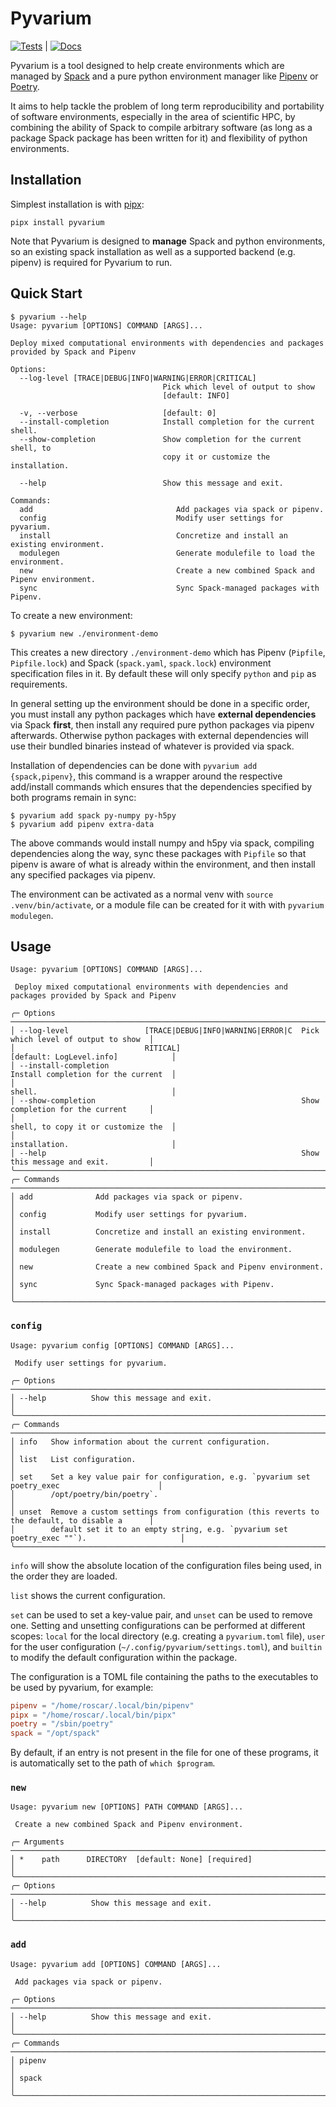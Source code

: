 # Pyvarium

[![Tests](https://github.com/European-XFEL/pyvarium/actions/workflows/tests.yml/badge.svg)](https://github.com/European-XFEL/pyvarium/actions/workflows/tests.yml) | [![Docs](https://github.com/European-XFEL/pyvarium/actions/workflows/docs.yml/badge.svg)](https://european-xfel.github.io/pyvarium/)

Pyvarium is a tool designed to help create environments which are managed by [Spack](github.com/spack/spack/) and a pure python environment manager like [Pipenv](https://pipenv.pypa.io/en/latest/) or [Poetry](https://github.com/python-poetry/poetry).

It aims to help tackle the problem of long term reproducibility and portability of software environments, especially in the area of scientific HPC, by combining the ability of Spack to compile arbitrary software (as long as a package Spack package has been written for it) and flexibility of python environments.

## Installation

Simplest installation is with [pipx](https://github.com/pypa/pipx):

```shell
pipx install pyvarium
```

Note that Pyvarium is designed to **manage** Spack and python environments, so an existing spack installation as well as a supported backend (e.g. pipenv) is required for Pyvarium to run.

## Quick Start

```shell
$ pyvarium --help
Usage: pyvarium [OPTIONS] COMMAND [ARGS]...

Deploy mixed computational environments with dependencies and packages provided by Spack and Pipenv

Options:
  --log-level [TRACE|DEBUG|INFO|WARNING|ERROR|CRITICAL]
                                  Pick which level of output to show
                                  [default: INFO]

  -v, --verbose                   [default: 0]
  --install-completion            Install completion for the current shell.
  --show-completion               Show completion for the current shell, to
                                  copy it or customize the installation.

  --help                          Show this message and exit.

Commands:
  add                                Add packages via spack or pipenv.
  config                             Modify user settings for pyvarium.
  install                            Concretize and install an existing environment.
  modulegen                          Generate modulefile to load the environment.
  new                                Create a new combined Spack and Pipenv environment.
  sync                               Sync Spack-managed packages with Pipenv.
```

To create a new environment:

```
$ pyvarium new ./environment-demo
```

This creates a new directory `./environment-demo` which has Pipenv (`Pipfile`, `Pipfile.lock`) and Spack (`spack.yaml`, `spack.lock`) environment specification files in it. By default these will only specify `python` and `pip` as requirements.

In general setting up the environment should be done in a specific order, you must install any python packages which have **external dependencies** via Spack **first**, then install any required pure python packages via pipenv afterwards. Otherwise python packages with external dependencies will use their bundled binaries instead of whatever is provided via spack.


Installation of dependencies can be done with `pyvarium add {spack,pipenv}`, this command is a wrapper around the respective add/install commands which ensures that the dependencies specified by both programs remain in sync:

```shell
$ pyvarium add spack py-numpy py-h5py
$ pyvarium add pipenv extra-data
```

The above commands would install numpy and h5py via spack, compiling dependencies along the way, sync these packages with `Pipfile` so that pipenv is aware of what is already within the environment, and then install any specified packages via pipenv.

The environment can be activated as a normal venv with `source .venv/bin/activate`, or a module file can be created for it with with `pyvarium modulegen`.

## Usage

```shell
Usage: pyvarium [OPTIONS] COMMAND [ARGS]...

 Deploy mixed computational environments with dependencies and packages provided by Spack and Pipenv

╭─ Options ──────────────────────────────────────────────────────────────────────────────────────────╮
│ --log-level                 [TRACE|DEBUG|INFO|WARNING|ERROR|C  Pick which level of output to show  │
│                             RITICAL]                           [default: LogLevel.info]            │
│ --install-completion                                           Install completion for the current  │
│                                                                shell.                              │
│ --show-completion                                              Show completion for the current     │
│                                                                shell, to copy it or customize the  │
│                                                                installation.                       │
│ --help                                                         Show this message and exit.         │
╰────────────────────────────────────────────────────────────────────────────────────────────────────╯
╭─ Commands ─────────────────────────────────────────────────────────────────────────────────────────╮
│ add              Add packages via spack or pipenv.                                                 │
│ config           Modify user settings for pyvarium.                                                │
│ install          Concretize and install an existing environment.                                   │
│ modulegen        Generate modulefile to load the environment.                                      │
│ new              Create a new combined Spack and Pipenv environment.                               │
│ sync             Sync Spack-managed packages with Pipenv.                                          │
╰────────────────────────────────────────────────────────────────────────────────────────────────────╯
```

### `config`

```shell
Usage: pyvarium config [OPTIONS] COMMAND [ARGS]...

 Modify user settings for pyvarium.

╭─ Options ──────────────────────────────────────────────────────────────────────────────────────────╮
│ --help          Show this message and exit.                                                        │
╰────────────────────────────────────────────────────────────────────────────────────────────────────╯
╭─ Commands ─────────────────────────────────────────────────────────────────────────────────────────╮
│ info   Show information about the current configuration.                                           │
│ list   List configuration.                                                                         │
│ set    Set a key value pair for configuration, e.g. `pyvarium set poetry_exec                      │
│        /opt/poetry/bin/poetry`.                                                                    │
│ unset  Remove a custom settings from configuration (this reverts to the default, to disable a      │
│        default set it to an empty string, e.g. `pyvarium set poetry_exec ""`).                     │
╰────────────────────────────────────────────────────────────────────────────────────────────────────╯
```

`info` will show the absolute location of the configuration files being used, in the order they are loaded.

`list` shows the current configuration.

`set` can be used to set a key-value pair, and `unset` can be used to remove one. Setting and unsetting configurations can be performed at different scopes: `local` for the local directory (e.g. creating a `pyvarium.toml` file), `user` for the user configuration (`~/.config/pyvarium/settings.toml`), and `builtin` to modify the default configuration within the package.

The configuration is a TOML file containing the paths to the executables to be used by pyvarium, for example:

```toml
pipenv = "/home/roscar/.local/bin/pipenv"
pipx = "/home/roscar/.local/bin/pipx"
poetry = "/sbin/poetry"
spack = "/opt/spack"
```

By default, if an entry is not present in the file for one of these programs, it is automatically set to the path of `which $program`.

### `new`

```shell
Usage: pyvarium new [OPTIONS] PATH COMMAND [ARGS]...

 Create a new combined Spack and Pipenv environment.

╭─ Arguments ────────────────────────────────────────────────────────────────────────────────────────╮
│ *    path      DIRECTORY  [default: None] [required]                                               │
╰────────────────────────────────────────────────────────────────────────────────────────────────────╯
╭─ Options ──────────────────────────────────────────────────────────────────────────────────────────╮
│ --help          Show this message and exit.                                                        │
╰────────────────────────────────────────────────────────────────────────────────────────────────────╯
```

### `add`

```shell
Usage: pyvarium add [OPTIONS] COMMAND [ARGS]...

 Add packages via spack or pipenv.

╭─ Options ──────────────────────────────────────────────────────────────────────────────────────────╮
│ --help          Show this message and exit.                                                        │
╰────────────────────────────────────────────────────────────────────────────────────────────────────╯
╭─ Commands ─────────────────────────────────────────────────────────────────────────────────────────╮
│ pipenv                                                                                             │
│ spack                                                                                              │
╰────────────────────────────────────────────────────────────────────────────────────────────────────╯
```
